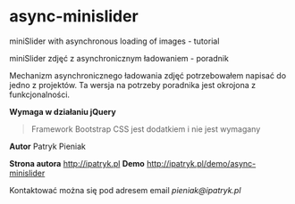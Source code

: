 # async-minislider

miniSlider with asynchronous loading of images - tutorial

miniSlider zdjęć z asynchronicznym ładowaniem - poradnik

Mechanizm asynchronicznego ładowania zdjęć potrzebowałem napisać do jedno z projektów.
Ta wersja na potrzeby poradnika jest okrojona z funkcjonalności.



**Wymaga w działaniu jQuery**

>Framework Bootstrap CSS jest dodatkiem i nie jest wymagany


**Autor** Patryk Pieniak

**Strona autora** http://ipatryk.pl
**Demo** http://ipatryk.pl/demo/async-minislider

Kontaktować można się pod adresem email _pieniak@ipatryk.pl_

